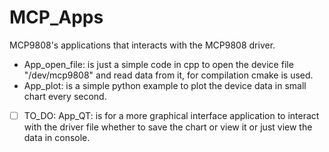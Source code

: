 # MCP_Apps

MCP9808's applications that interacts with the MCP9808 driver.

  - App_open_file: is just a simple code in cpp to open the device file "/dev/mcp9808" and read data from it, for compilation cmake is used.
  - App_plot: is a simple python example to plot the device data in small chart every second.
  - [ ] TO_DO: App_QT: is for a more graphical interface application to interact with the driver file whether to save the chart or view it or just view the data in console.
